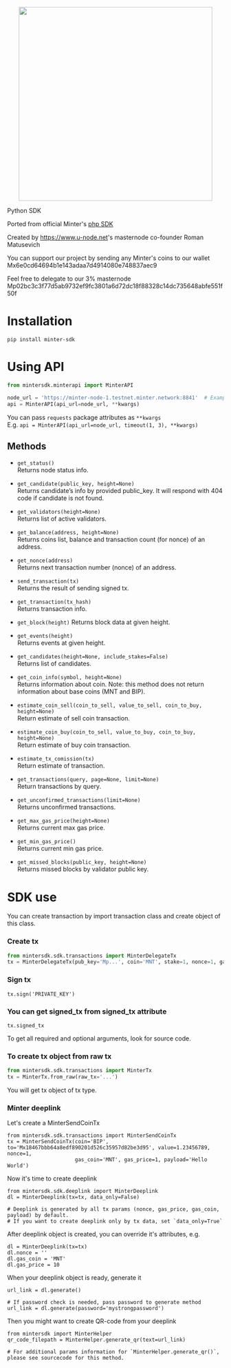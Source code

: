 <p align="center" background="black"><img src="un_top.svg" width="450"></p>

<p align="center">
</p>

Python SDK

Ported from official Minter's <a href="https://github.com/MinterTeam/minter-php-sdk">php SDK</a>

Created by <a href="https://www.u-node.net">https://www.u-node.net</a>'s masternode co-founder Roman Matusevich 

You can support our project by sending any Minter's coins to our wallet Mx6e0cd64694b1e143adaa7d4914080e748837aec9

Feel free to delegate to our 3% masternode Mp02bc3c3f77d5ab9732ef9fc3801a6d72dc18f88328c14dc735648abfe551f50f


# Installation
`pip install minter-sdk`


# Using API
```python
from mintersdk.minterapi import MinterAPI

node_url = 'https://minter-node-1.testnet.minter.network:8841'  # Example of a node url
api = MinterAPI(api_url=node_url, **kwargs)
```
You can pass `requests` package attributes as `**kwargs`  
E.g. `api = MinterAPI(api_url=node_url, timeout(1, 3), **kwargs)`

## Methods
- `get_status()`  
  Returns node status info.
  
- `get_candidate(public_key, height=None)`  
  Returns candidate’s info by provided public_key. It will respond with 404 code if candidate is not found.
  
- `get_validators(height=None)`  
  Returns list of active validators.
  
- `get_balance(address, height=None)`  
  Returns coins list, balance and transaction count (for nonce) of an address.
  
- `get_nonce(address)`  
  Returns next transaction number (nonce) of an address.
  
- `send_transaction(tx)`  
  Returns the result of sending signed tx.
  
- `get_transaction(tx_hash)`  
  Returns transaction info.
  
- `get_block(height)`
  Returns block data at given height.
  
- `get_events(height)`  
  Returns events at given height.
  
- `get_candidates(height=None, include_stakes=False)`  
  Returns list of candidates.
  
- `get_coin_info(symbol, height=None)`  
  Returns information about coin. Note: this method does not return information about base coins (MNT and BIP).
  
- `estimate_coin_sell(coin_to_sell, value_to_sell, coin_to_buy, height=None)`  
  Return estimate of sell coin transaction.
  
- `estimate_coin_buy(coin_to_sell, value_to_buy, coin_to_buy, height=None)`  
  Return estimate of buy coin transaction.
  
- `estimate_tx_comission(tx)`  
  Return estimate of transaction.
  
- `get_transactions(query, page=None, limit=None)`  
  Return transactions by query.
  
- `get_unconfirmed_transactions(limit=None)`  
  Returns unconfirmed transactions.
  
- `get_max_gas_price(height=None)`  
  Returns current max gas price.
  
- `get_min_gas_price()`  
  Returns current min gas price.
  
- `get_missed_blocks(public_key, height=None)`  
  Returns missed blocks by validator public key.



# SDK use

You can create transaction by import transaction class and create object of this class.

### Create tx

```python
from mintersdk.sdk.transactions import MinterDelegateTx
tx = MinterDelegateTx(pub_key='Mp...', coin='MNT', stake=1, nonce=1, gas_coin='MNT')
```

### Sign tx

``
tx.sign('PRIVATE_KEY')
``

### You can get signed_tx from signed_tx attribute

``
tx.signed_tx
``

To get all required and optional arguments, look for source code.

### To create tx object from raw tx

```python
from mintersdk.sdk.transactions import MinterTx
tx = MinterTx.from_raw(raw_tx='...')
```
You will get tx object of tx type.


### Minter deeplink
Let's create a MinterSendCoinTx
```
from mintersdk.sdk.transactions import MinterSendCoinTx
tx = MinterSendCoinTx(coin='BIP', to='Mx18467bbb64a8edf890201d526c35957d82be3d95', value=1.23456789, nonce=1,
                      gas_coin='MNT', gas_price=1, payload='Hello World')
```

Now it's time to create deeplink
```
from mintersdk.sdk.deeplink import MinterDeeplink
dl = MinterDeeplink(tx=tx, data_only=False)

# Deeplink is generated by all tx params (nonce, gas_price, gas_coin, payload) by default.
# If you want to create deeplink only by tx data, set `data_only=True`
```

After deeplink object is created, you can override it's attributes, e.g.
```
dl = MinterDeeplink(tx=tx)
dl.nonce = ''
dl.gas_coin = 'MNT'
dl.gas_price = 10
```

When your deeplink object is ready, generate it
```
url_link = dl.generate()

# If password check is needed, pass password to generate method
url_link = dl.generate(password='mystrongpassword')
```

Then you might want to create QR-code from your deeplink
```
from mintersdk import MinterHelper
qr_code_filepath = MinterHelper.generate_qr(text=url_link)

# For additional params information for `MinterHelper.generate_qr()`, please see sourcecode for this method.
```
